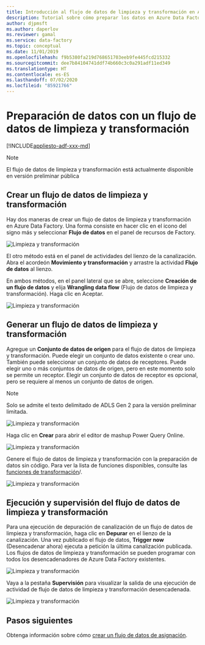 ```yaml
---
title: Introducción al flujo de datos de limpieza y transformación en Azure Data Factory
description: Tutorial sobre cómo preparar los datos en Azure Data Factory mediante el flujo de datos de limpieza y transformación
author: djpmsft
ms.author: daperlov
ms.reviewer: gamal
ms.service: data-factory
ms.topic: conceptual
ms.date: 11/01/2019
ms.openlocfilehash: f9b5380fa219d768651703eeb9fe445fcd215332
ms.sourcegitcommit: dee7b84104741ddf74b660c3c0a291adf11ed349
ms.translationtype: HT
ms.contentlocale: es-ES
ms.lasthandoff: 07/02/2020
ms.locfileid: "85921766"
---
```

# <a name="prepare-data-with-wrangling-data-flow"></a>Preparación de datos con un flujo de datos de limpieza y transformación

[!INCLUDE[appliesto-adf-xxx-md](includes/appliesto-adf-xxx-md.md)]

> [!NOTE]
> El flujo de datos de limpieza y transformación está actualmente disponible en versión preliminar pública

## <a name="create-a-wrangling-data-flow"></a>Crear un flujo de datos de limpieza y transformación

Hay dos maneras de crear un flujo de datos de limpieza y transformación en Azure Data Factory. Una forma consiste en hacer clic en el icono del signo más y seleccionar **Flujo de datos** en el panel de recursos de Factory.

![Limpieza y transformación](media/wrangling-data-flow/tutorial7.png)

El otro método está en el panel de actividades del lienzo de la canalización. Abra el acordeón **Movimiento y transformación** y arrastre la actividad **Flujo de datos** al lienzo.

En ambos métodos, en el panel lateral que se abre, seleccione **Creación de un flujo de datos** y elija **Wrangling data flow** (Flujo de datos de limpieza y transformación). Haga clic en Aceptar.

![Limpieza y transformación](media/wrangling-data-flow/tutorial1.png)

## <a name="author-a-wrangling-data-flow"></a>Generar un flujo de datos de limpieza y transformación

Agregue un **Conjunto de datos de origen** para el flujo de datos de limpieza y transformación. Puede elegir un conjunto de datos existente o crear uno. También puede seleccionar un conjunto de datos de receptores. Puede elegir uno o más conjuntos de datos de origen, pero en este momento solo se permite un receptor. Elegir un conjunto de datos de receptor es opcional, pero se requiere al menos un conjunto de datos de origen.

> [!NOTE]
> Solo se admite el texto delimitado de ADLS Gen 2 para la versión preliminar limitada. 

![Limpieza y transformación](media/wrangling-data-flow/tutorial4.png)

Haga clic en **Crear** para abrir el editor de mashup Power Query Online.

![Limpieza y transformación](media/wrangling-data-flow/tutorial5.png)

Genere el flujo de datos de limpieza y transformación con la preparación de datos sin código. Para ver la lista de funciones disponibles, consulte las [funciones de transformación](wrangling-data-flow-functions.md)/.

![Limpieza y transformación](media/wrangling-data-flow/tutorial6.png)

## <a name="running-and-monitoring-a-wrangling-data-flow"></a>Ejecución y supervisión del flujo de datos de limpieza y transformación

Para una ejecución de depuración de canalización de un flujo de datos de limpieza y transformación, haga clic en **Depurar** en el lienzo de la canalización. Una vez publicado el flujo de datos, **Trigger now** (Desencadenar ahora) ejecuta a petición la última canalización publicada. Los flujos de datos de limpieza y transformación se pueden programar con todos los desencadenadores de Azure Data Factory existentes.

![Limpieza y transformación](media/wrangling-data-flow/tutorial3.png)

Vaya a la pestaña **Supervisión** para visualizar la salida de una ejecución de actividad de flujo de datos de limpieza y transformación desencadenada.

![Limpieza y transformación](media/wrangling-data-flow/tutorial2.png)

## <a name="next-steps"></a>Pasos siguientes

Obtenga información sobre cómo [crear un flujo de datos de asignación](tutorial-data-flow.md).